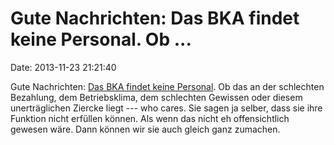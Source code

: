 Gute Nachrichten: Das BKA findet keine Personal. Ob \...
========================================================

Date: 2013-11-23 21:21:40

Gute Nachrichten: [Das BKA findet keine
Personal](http://www.focus.de/politik/deutschland/personalmangel-beim-bundeskriminalamt-bka-schlaegt-alarm-staatsfeinde-und-schwerkriminelle-ausser-kontrolle_id_3427114.html).
Ob das an der schlechten Bezahlung, dem Betriebsklima, dem schlechten
Gewissen oder diesem unerträglichen Ziercke liegt --- who cares. Sie
sagen ja selber, dass sie ihre Funktion nicht erfüllen können. Als wenn
das nicht eh offensichtlich gewesen wäre. Dann können wir sie auch
gleich ganz zumachen.

